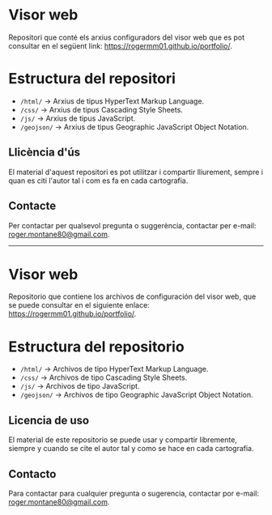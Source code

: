 # Visor web
Repositori que conté els arxius configuradors del visor web que es pot consultar en el següent link: https://rogermm01.github.io/portfolio/.

# Estructura del repositori  
- `/html/` → Arxius de tipus HyperText Markup Language.
- `/css/` → Arxius de tipus Cascading Style Sheets.
- `/js/` → Arxius de tipus JavaScript.
- `/geojson/` → Arxius de tipus Geographic JavaScript Object Notation. 

## Llicència d'ús
El material d'aquest repositori es pot utilitzar i compartir lliurement, sempre i quan es citi l'autor tal i com es fa en cada cartografia. 

## Contacte
Per contactar per qualsevol pregunta o suggerència, contactar per e-mail: roger.montane80@gmail.com.

---------------------------------------------------------------------------------------------------------------------------------------------

# Visor web
Repositorio que contiene los archivos de configuración del visor web, que se puede consultar en el siguiente enlace: https://rogermm01.github.io/portfolio/.

# Estructura del repositorio  
- `/html/` → Archivos de tipo HyperText Markup Language.
- `/css/` → Archivos de tipo Cascading Style Sheets.
- `/js/` → Archivos de tipo JavaScript.
- `/geojson/` → Archivos de tipo Geographic JavaScript Object Notation.

## Licencia de uso
El material de este repositorio se puede usar y compartir libremente, siempre y cuando se cite el autor tal y como se hace en cada cartografia. 

## Contacto
Para contactar para cualquier pregunta o sugerencia, contactar por e-mail: roger.montane80@gmail.com.
